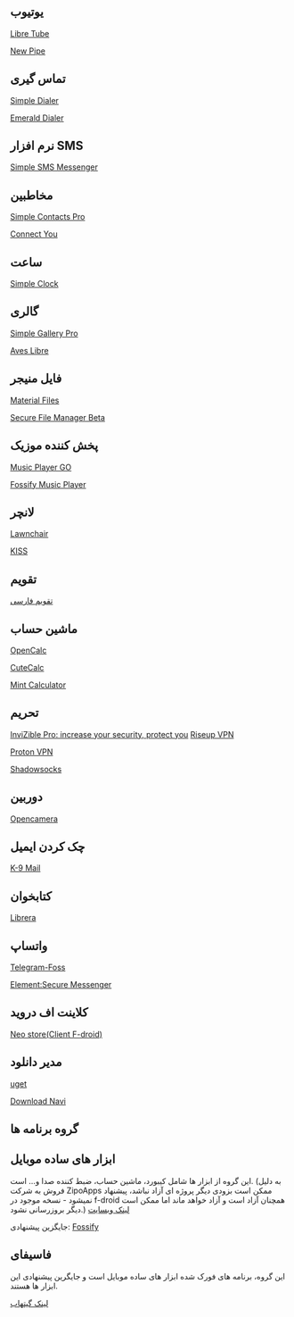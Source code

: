## یوتیوب
[Libre Tube](https://github.com/libre-tube/LibreTube)

[New Pipe](https://github.com/TeamNewPipe/NewPipe/)

## تماس گیری
[Simple Dialer](https://f-droid.org/fa/packages/com.simplemobiletools.dialer/)

[Emerald Dialer](https://f-droid.org/fa/packages/ru.henridellal.dialer/)

## نرم افزار SMS
[Simple SMS Messenger](https://f-droid.org/fa/packages/com.simplemobiletools.smsmessenger/)

## مخاطبین
[Simple Contacts Pro](https://f-droid.org/fa/packages/com.simplemobiletools.contacts.pro/)

[Connect You](https://f-droid.org/en/packages/com.bnyro.contacts/)

## ساعت
[Simple Clock](https://f-droid.org/fa/packages/com.simplemobiletools.clock/)

## گالری
[Simple Gallery Pro](https://f-droid.org/fa/packages/com.simplemobiletools.gallery.pro/)


[Aves Libre](https://f-droid.org/en/packages/deckers.thibault.aves.libre/)

## فایل منیجر
[Material Files](https://f-droid.org/fa/packages/me.zhanghai.android.files/)

[Secure File Manager Beta](https://f-droid.org/fa/packages/com.securefilemanager.app/)

## پخش کننده موزیک
[Music Player GO](https://f-droid.org/packages/com.iven.musicplayergo/)

[Fossify Music Player](https://f-droid.org/en/packages/org.fossify.musicplayer/)

## لانچر
[Lawnchair](https://lawnchair.app/)

[KISS](https://kisslauncher.com/)

## تقویم
[تقویم فارسی](https://f-droid.org/fa/packages/com.byagowi.persiancalendar/)

## ماشین حساب
[OpenCalc](https://github.com/Darkempire78/OpenCalc/releases/)

[CuteCalc](https://github.com/sosauce/CuteCalc/releases/latest)

[Mint Calculator](https://f-droid.org/en/packages/bored.codebyk.mintcalc/)

## تحریم
[InviZible Pro: increase your security, protect you](https://apt.izzysoft.de/fdroid/index/apk/pan.alexander.tordnscrypt)
[Riseup VPN](https://f-droid.org/en/packages/se.leap.riseupvpn/)


[Proton VPN](https://www.f-droid.org/fa/packages/ch.protonvpn.android/)

[Shadowsocks](https://www.f-droid.org/fa/packages/com.github.shadowsocks/)


## دوربین
[Opencamera](https://f-droid.org/en/packages/net.sourceforge.opencamera)


## چک کردن ایمیل
[K-9 Mail](https://f-droid.org/en/packages/com.fsck.k9/)

## کتابخوان
[Librera](http://librera.mobi/)

## واتساپ
[Telegram-Foss](https://www.f-droid.org/fa/packages/org.telegram.messenger/)

[Element:Secure Messenger](https://www.f-droid.org/fa/packages/im.vector.app/)

## کلاینت اف دروید
[Neo store(Client F-droid)](https://apt.izzysoft.de/fdroid/index/apk/com.machiav3lli.fdroid)

## مدیر دانلود
[uget](https://ugetdm.com/downloads/android/)

[Download Navi](https://f-droid.org/en/packages/com.tachibana.downloader/)

## گروه برنامه ها
## ابزار های ساده موبایل
این گروه از ابزار ها شامل کیبورد، ماشین حساب، ضبط کننده صدا و... است.
(به دلیل فروش به شرکت ZipoApps ممکن است بزودی دیگر پروژه ای آزاد نباشد، پیشنهاد نمیشود - نسخه موجود در f-droid همچنان آزاد است و آزاد خواهد ماند اما ممکن است دیگر بروزرسانی نشود.)
[لینک وبسایت](https://www.simplemobiletools.com/)

جایگزین پیشنهادی:
[Fossify](#فاسیفای)
## فاسیفای
این گروه، برنامه های فورک شده ابزار های ساده موبایل است و جایگرین پیشنهادی این ابزار ها هستند.

[لینک گیتهاب](https://github.com/FossifyOrg)